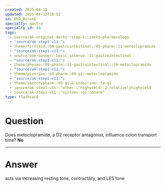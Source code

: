 ```yaml
---
created: 2025-04-13
updated: 2025-04-13T10:52
id: BhQ,Bs>=bE
specialty: gastro
specialty_id: 44
tags:
  - source/ak-original-decks::step-1::zanki-pharmacology
  - "source/ak-step1-v11:": 
  - theme/firstaid::09-gastrointestinal::05-pharm::11-metoclopramide
  - "source/ak-step1-v11:": 
  - source/ome-banner::basic-science::11-gastrointestinal
  - "source/ak-step1-v11:": 
  - theme/physeo::09-pharm::11-gastrointestinal::10-metoclopramide
  - "source/ak-step1-v11:": 
  - theme/pixorize::03-pharm::09-gi::metoclopramide
  - "source/ak-step1-v11:": 
  - theme/sketchypharm::05-gi-&-endocrine::fa-gi
  - source/ak-step1-v11::^other::^highyield::2-relativelyhighyield
  - source/ak-step1-v11::^systems::gi::pharm"
type: flashcard
---
```


# Question
Does metoclopramide, a D2 receptor antagonist, influence colon transport time?    **No**

---

# Answer
acts via increasing resting tone, contractility, and LES tone